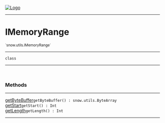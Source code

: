
[![Logo](../../../images/logo.png)](../../../api/index.html)

---



<h1>IMemoryRange</h1>
<small>`snow.utils.IMemoryRange`</small>



---

`class`

---

&nbsp;
&nbsp;







<h3>Methods</h3> <hr/><span class="method apipage">
            <a name="getByteBuffer"><a class="lift" href="#getByteBuffer">getByteBuffer</a></a><code class="signature apipage">getByteBuffer() : snow.utils.ByteArray</code><br/><span class="small_desc_flat"></span>
        </span>
    <span class="method apipage">
            <a name="getStart"><a class="lift" href="#getStart">getStart</a></a><code class="signature apipage">getStart() : Int</code><br/><span class="small_desc_flat"></span>
        </span>
    <span class="method apipage">
            <a name="getLength"><a class="lift" href="#getLength">getLength</a></a><code class="signature apipage">getLength() : Int</code><br/><span class="small_desc_flat"></span>
        </span>
    





---

&nbsp;
&nbsp;
&nbsp;
&nbsp;